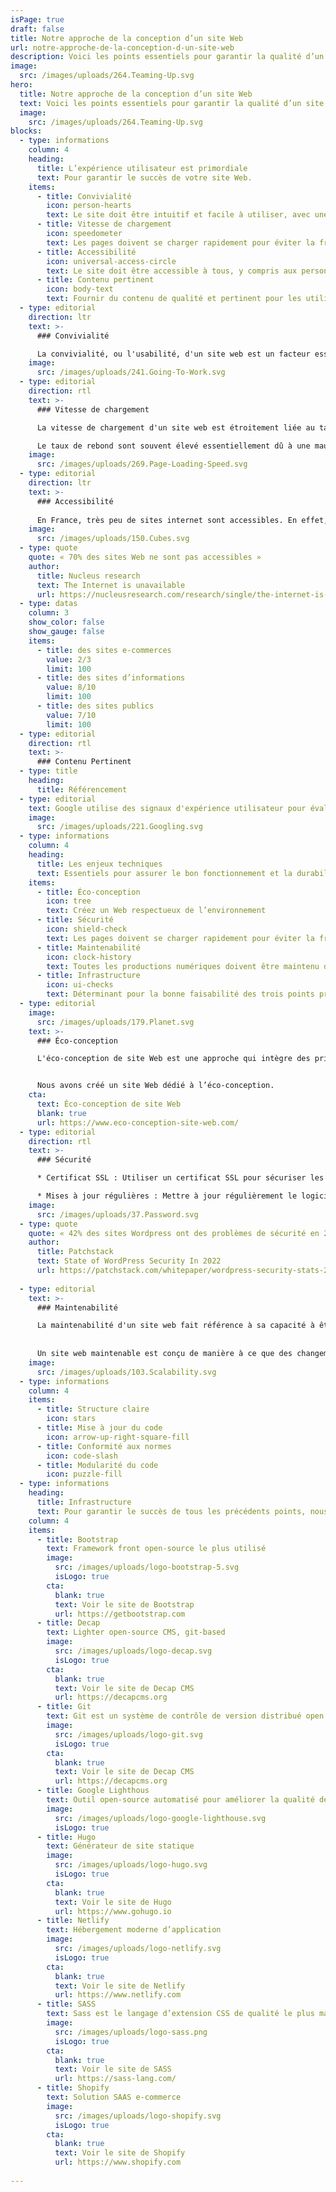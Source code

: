```yaml
---
isPage: true
draft: false
title: Notre approche de la conception d’un site Web
url: notre-approche-de-la-conception-d-un-site-web
description: Voici les points essentiels pour garantir la qualité d’un site Web dans le temps et son utilisation par les internautes.
image: 
  src: /images/uploads/264.Teaming-Up.svg
hero:
  title: Notre approche de la conception d’un site Web
  text: Voici les points essentiels pour garantir la qualité d’un site Web dans le temps et son utilisation par les internautes.
  image:
    src: /images/uploads/264.Teaming-Up.svg
blocks:
  - type: informations
    column: 4
    heading:
      title: L’expérience utilisateur est primordiale
      text: Pour garantir le succès de votre site Web.
    items: 
      - title: Convivialité
        icon: person-hearts
        text: Le site doit être intuitif et facile à utiliser, avec une navigation claire et des éléments interactifs bien conçus.
      - title: Vitesse de chargement
        icon: speedometer
        text: Les pages doivent se charger rapidement pour éviter la frustration des utilisateurs. Un temps de chargement lent peut augmenter le taux de rebond.
      - title: Accessibilité
        icon: universal-access-circle
        text: Le site doit être accessible à tous, y compris aux personnes handicapées, en offrant une compatibilité avec les lecteurs d'écran et des fonctionnalités de zoom, entre autres.
      - title: Contenu pertinent
        icon: body-text
        text: Fournir du contenu de qualité et pertinent pour les utilisateurs, en tenant compte de leurs besoins et de leurs attentes.
  - type: editorial
    direction: ltr
    text: >-
      ### Convivialité

      La convivialité, ou l'usabilité, d'un site web est un facteur essentiel pour améliorer l'expérience utilisateur et influencer le classement sur Google. Google accorde de l'importance à la convivialité d'un site, car cela contribue à garantir que les visiteurs trouvent rapidement les informations dont ils ont besoin et bénéficient d'une expérience positive. Cela a un impact direct sur le temps que les visiteurs passent sur un site, ce qui peut influencer le classement dans les résultats de recherche.
    image:
      src: /images/uploads/241.Going-To-Work.svg
  - type: editorial
    direction: rtl
    text: >-
      ### Vitesse de chargement

      La vitesse de chargement d'un site web est étroitement liée au taux de rebond, car elle a un impact significatif sur l'expérience utilisateur. Les visiteurs ont tendance à quitter un site si les pages mettent trop de temps à se charger, ce qui augmente le taux de rebond. Une vitesse de chargement rapide est donc cruciale pour maintenir un taux de rebond bas, améliorer la satisfaction des utilisateurs et maximiser l'engagement sur le site.

      Le taux de rebond sont souvent élevé essentiellement dû à une mauvaise conception.
    image:
      src: /images/uploads/269.Page-Loading-Speed.svg
  - type: editorial
    direction: ltr
    text: >-
      ### Accessibilité
      
      En France, très peu de sites internet sont accessibles. En effet, 70% du contenu digital est inaccessible aux personnes en situation de handicap. Il peut être, par exemple, difficile d’écouter du contenu audio, de lire ou tout simplement de naviguer facilement sur le site web.
    image: 
      src: /images/uploads/150.Cubes.svg
  - type: quote
    quote: « 70% des sites Web ne sont pas accessibles »
    author:
      title: Nucleus research
      text: The Internet is unavailable
      url: https://nucleusresearch.com/research/single/the-internet-is-unavailable/
  - type: datas
    column: 3
    show_color: false
    show_gauge: false
    items:
      - title: des sites e-commerces
        value: 2/3
        limit: 100
      - title: des sites d’informations
        value: 8/10
        limit: 100
      - title: des sites publics
        value: 7/10
        limit: 100
  - type: editorial
    direction: rtl
    text: >-
      ### Contenu Pertinent
  - type: title
    heading:
      title: Référencement
  - type: editorial
    text: Google utilise des signaux d'expérience utilisateur pour évaluer la convivialité d'un site, y compris le taux de rebond, le temps passé sur le site, et d'autres métriques. L'amélioration de la convivialité de votre site est un moyen efficace d'améliorer son classement dans les résultats de recherche de Google.
    image: 
      src: /images/uploads/221.Googling.svg
  - type: informations
    column: 4
    heading:
      title: Les enjeux techniques
      text: Essentiels pour assurer le bon fonctionnement et la durabilité de votre site Web.
    items: 
      - title: Éco-conception
        icon: tree
        text: Créez un Web respectueux de l’environnement
      - title: Sécurité
        icon: shield-check
        text: Les pages doivent se charger rapidement pour éviter la frustration des utilisateurs. Un temps de chargement lent peut augmenter le taux de rebond.
      - title: Maintenabilité
        icon: clock-history
        text: Toutes les productions numériques doivent être maintenu dans le temps.
      - title: Infrastructure
        icon: ui-checks
        text: Déterminant pour la bonne faisabilité des trois points précédents.
  - type: editorial
    image:
      src: /images/uploads/179.Planet.svg
    text: >-
      ### Éco-conception

      L'éco-conception de site Web est une approche qui intègre des principes de durabilité environnementale dans le processus de conception et de développement des sites internet. Elle vise à réduire l'impact écologique des sites en optimisant l'efficacité énergétique, en minimisant les émissions de carbone et en réduisant la consommation de ressources.


      Nous avons créé un site Web dédié à l’éco-conception.
    cta:
      text: Éco-conception de site Web
      blank: true
      url: https://www.eco-conception-site-web.com/
  - type: editorial
    direction: rtl
    text: >-
      ### Sécurité

      * Certificat SSL : Utiliser un certificat SSL pour sécuriser les connexions entre le navigateur de l'utilisateur et le serveur web, assurant ainsi le chiffrement des données.

      * Mises à jour régulières : Mettre à jour régulièrement le logiciel, y compris le CMS (Content Management System) ou tout autre composant, pour corriger les vulnérabilités de sécurité.
    image: 
      src: /images/uploads/37.Password.svg
  - type: quote
    quote: « 42% des sites Wordpress ont des problèmes de sécurité en 2022 »
    author:
      title: Patchstack
      text: State of WordPress Security In 2022
      url: https://patchstack.com/whitepaper/wordpress-security-stats-2022/
    
  - type: editorial
    text: >-
      ### Maintenabilité

      La maintenabilité d'un site web fait référence à sa capacité à être facilement modifié, mis à jour, et réparé au fil du temps. 
      
      
      Un site web maintenable est conçu de manière à ce que des changements puissent être apportés sans affecter négativement d'autres parties du site, ce qui réduit les coûts et le temps nécessaires pour les mises à jour et les réparations. Une bonne maintenabilité implique une structure propre, une documentation claire, et l'utilisation de meilleures pratiques de développement pour assurer la flexibilité et la facilité de gestion du site web sur le long terme.
    image:
      src: /images/uploads/103.Scalability.svg
  - type: informations
    column: 4
    items: 
      - title: Structure claire
        icon: stars
      - title: Mise à jour du code
        icon: arrow-up-right-square-fill
      - title: Conformité aux normes
        icon: code-slash
      - title: Modularité du code
        icon: puzzle-fill
  - type: informations
    heading:
      title: Infrastructure
      text: Pour garantir le succès de tous les précédents points, nous avons optés pour ces solutions et outils.
    column: 4
    items: 
      - title: Bootstrap 
        text: Framework front open-source le plus utilisé
        image:
          src: /images/uploads/logo-bootstrap-5.svg
          isLogo: true
        cta:
          blank: true
          text: Voir le site de Bootstrap
          url: https://getbootstrap.com
      - title: Decap
        text: Lighter open-source CMS, git-based
        image:
          src: /images/uploads/logo-decap.svg
          isLogo: true
        cta:
          blank: true
          text: Voir le site de Decap CMS
          url: https://decapcms.org
      - title: Git
        text: Git est un système de contrôle de version distribué open source.
        image:
          src: /images/uploads/logo-git.svg
          isLogo: true
        cta:
          blank: true
          text: Voir le site de Decap CMS
          url: https://decapcms.org
      - title: Google Lighthous
        text: Outil open-source automatisé pour améliorer la qualité des pages Web
        image:
          src: /images/uploads/logo-google-lighthouse.svg
          isLogo: true
      - title: Hugo
        text: Générateur de site statique
        image:
          src: /images/uploads/logo-hugo.svg
          isLogo: true
        cta:
          blank: true
          text: Voir le site de Hugo
          url: https://www.gohugo.io
      - title: Netlify
        text: Hébergement moderne d’application
        image:
          src: /images/uploads/logo-netlify.svg
          isLogo: true
        cta:
          blank: true
          text: Voir le site de Netlify
          url: https://www.netlify.com
      - title: SASS 
        text: Sass est le langage d’extension CSS de qualité le plus mature, le plus stable et le plus puissant.
        image:
          src: /images/uploads/logo-sass.png
          isLogo: true
        cta:
          blank: true
          text: Voir le site de SASS
          url: https://sass-lang.com/
      - title: Shopify
        text: Solution SAAS e-commerce
        image:
          src: /images/uploads/logo-shopify.svg
          isLogo: true
        cta:
          blank: true
          text: Voir le site de Shopify
          url: https://www.shopify.com
  
---
```

